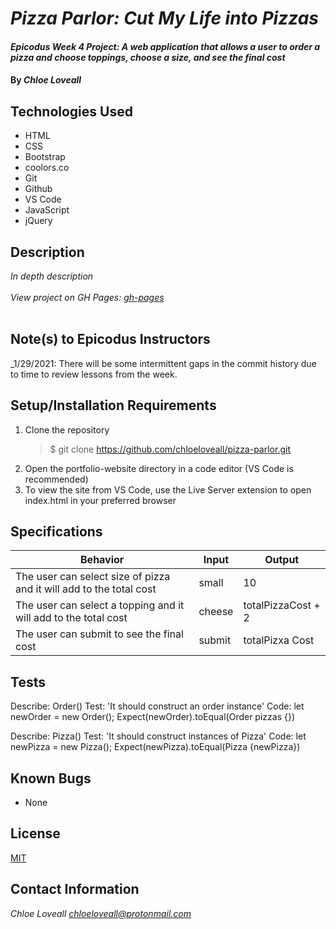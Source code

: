 # _Pizza Parlor: Cut My Life into Pizzas_

#### _Epicodus Week 4 Project: A web application that allows a user to order a pizza and choose toppings, choose a size, and see the final cost_

#### By _**Chloe Loveall**_

## Technologies Used

* HTML
* CSS
* Bootstrap
* coolors.co
* Git
* Github
* VS Code
* JavaScript
* jQuery

## Description

_In depth description_<br><br>
_View project on GH Pages: [gh-pages](https://chloeloveall.github.io/pizza-parlor/)_<br><br>

## Note(s) to Epicodus Instructors

_1/29/2021: There will be some intermittent gaps in the commit history due to time to review lessons from the week. 

## Setup/Installation Requirements

1. Clone the repository
    >$ git clone https://github.com/chloeloveall/pizza-parlor.git
2. Open the portfolio-website directory in a code editor (VS Code is recommended)
3. To view the site from VS Code, use the Live Server extension to open index.html in your preferred browser 

## Specifications 

| Behavior                                                               | Input      | Output             |
| ---------------------------------------------------------------------- | ---------- | ------------------ |
| The user can select size of pizza and it will add to the total cost    | small      | 10                 |
| The user can select a topping and it will add to the total cost        | cheese     | totalPizzaCost + 2 |
| The user can submit to see the final cost                              | submit     | totalPizxa Cost    |

## Tests 

Describe: Order()
Test: 'It should construct an order instance'
Code: let newOrder = new Order();
Expect(newOrder).toEqual(Order pizzas {})

Describe: Pizza()
Test: 'It should construct instances of Pizza'
Code: let newPizza = new Pizza();
Expect(newPizza).toEqual(Pizza {newPizza})

<!-- Test: 'It should determine the starting price based on the size of the pizza'
Expect(Pizza.sizeSelect).toEqual(basePrice) -->

<!-- Test: 'It should add the cost of selected toppings and and pizza size to the totalPizza cost'
Expect(Pizza.addChoices).toEqual(this.pizzaSize + this.toppings = this.totalPizzaCost) -->

## Known Bugs

* None

## License

[MIT](LICENSE.md)

## Contact Information

_Chloe Loveall <chloeloveall@protonmail.com>_